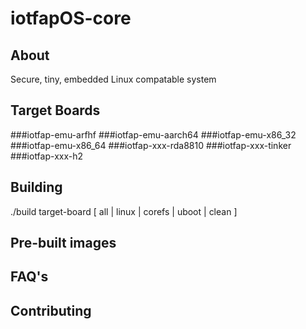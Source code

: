 # iotfapOS-core

## About

Secure, tiny, embedded Linux compatable system

## Target Boards

###iotfap-emu-arfhf
###iotfap-emu-aarch64
###iotfap-emu-x86_32
###iotfap-emu-x86_64
###iotfap-xxx-rda8810
###iotfap-xxx-tinker
###iotfap-xxx-h2


## Building

./build target-board [ all | linux | corefs | uboot | clean ]

## Pre-built images

## FAQ's

## Contributing
